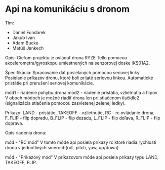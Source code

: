 # Api na komunikáciu s dronom
Tím:

- Daniel Fundárek
- Jakub Ivan
- Adam Bucko
- Matúš Jankech

Opis: 
Cieľom projektu je ovládať drona RYZE Tello pomocou akcelerometra/gyroskopu umiestnených na senzorovej doske IKS01A2.

Špecifikácia: 
Spracovanie dát posielaných pomocou seriovej linky.
Posielanie príkazov dronu, ktoré boli prijaté seriovou linkou.
Automatické pristátie pri prerušení seriovej komunikácie.

mód1 - riadenie pohybu drona
mód2 - riadenie pristátia, vzlietnutia a flipov
V oboch módoch je možné riadiť drona len pri stlačenom tlačidle2 (signalizácia stlačenia pomocou zasvietenej zelenej ledky).

Príkazy: 
LAND - pristátie,
TAKEOFF - vzlietnutie,
RC - rc ovládanie drona,
F_FLIP - flip dopredu,
B_FLIP - flip dozadu,
L_FLIP - flip doľava,
R_FLIP - flip doprava.

Opis riadenia drona:

mód - "RC mód" 
V tomto móde api posiela príkazy rc ktoré riadia rychlosti drona v jednotlivých smeroch(roll, pitch, yaw, up/down).

mód - "Príkazový mód"
V príkazovom móde api posiela príkazy typu LAND, TAKEOFF, FLIP.


